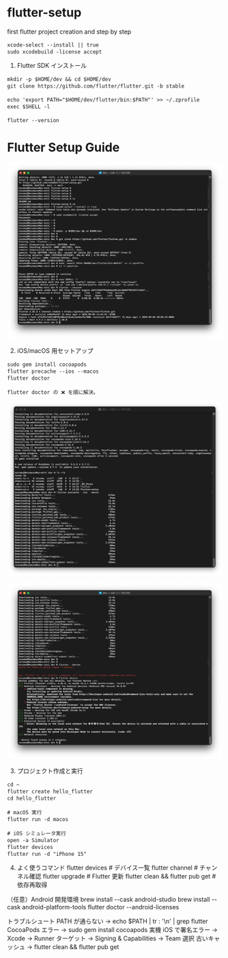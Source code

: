 # flutter-setup
first flutter project creation and step by step

```
xcode-select --install || true
sudo xcodebuild -license accept
```

1. Flutter SDK インストール
```
mkdir -p $HOME/dev && cd $HOME/dev
git clone https://github.com/flutter/flutter.git -b stable

echo 'export PATH="$HOME/dev/flutter/bin:$PATH"' >> ~/.zprofile
exec $SHELL -l

flutter --version
```

# Flutter Setup Guide


![Flutter Setup Screenshot](images/flutter-screenshot1.png)


2. iOS/macOS 用セットアップ
```
sudo gem install cocoapods
flutter precache --ios --macos
flutter doctor

flutter doctor の ❌ を順に解決。
```



![Flutter Setup Screenshot](images/flutter-precache.png)


![Flutter Setup Screenshot](images/flutter-doctor.png)



3. プロジェクト作成と実行
```
cd ~
flutter create hello_flutter
cd hello_flutter

# macOS 実行
flutter run -d macos

# iOS シミュレータ実行
open -a Simulator
flutter devices
flutter run -d "iPhone 15"
```

4. よく使うコマンド
flutter devices                 # デバイス一覧
flutter channel                 # チャンネル確認
flutter upgrade                 # Flutter 更新
flutter clean && flutter pub get # 依存再取得


（任意）Android 開発環境
brew install --cask android-studio
brew install --cask android-platform-tools
flutter doctor --android-licenses


トラブルシュート
PATH が通らない → echo $PATH | tr : '\n' | grep flutter
CocoaPods エラー → sudo gem install cocoapods
実機 iOS で署名エラー → Xcode → Runner ターゲット → Signing & Capabilities → Team 選択
古いキャッシュ → flutter clean && flutter pub get


